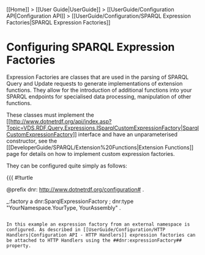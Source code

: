 [[Home]] > [[User Guide|UserGuide]] > [[UserGuide/Configuration API|Configuration API]] > [[UserGuide/Configuration/SPARQL Expression Factories|SPARQL Expression Factories]]

# Configuring SPARQL Expression Factories 

Expression Factories are classes that are used in the parsing of SPARQL Query and Update requests to generate implementations of extension functions. They allow for the introduction of additional functions into your SPARQL endpoints for specialised data processing, manipulation of other functions.

These classes must implement the [[http://www.dotnetrdf.org/api/index.asp?Topic=VDS.RDF.Query.Expressions.ISparqlCustomExpressionFactory|SparqlCustomExpressionFactory]] interface and have an unparameterised constructor, see the [[DeveloperGuide/SPARQL/Extension%20Functions|Extension Functions]] page for details on how to implement custom expression factories.

They can be configured quite simply as follows:

{{{
#!turtle

@prefix dnr: <http://www.dotnetrdf.org/configuration#> .

_:factory a dnr:SparqlExpressionFactory ;
  dnr:type "YourNamespace.YourType, YourAssembly" .
```

In this example an expression factory from an external namespace is configured. As described in [[UserGuide/Configuration/HTTP Handlers|Configuration API - HTTP Handlers]] expression factories can be attached to HTTP Handlers using the ##dnr:expressionFactory## property.